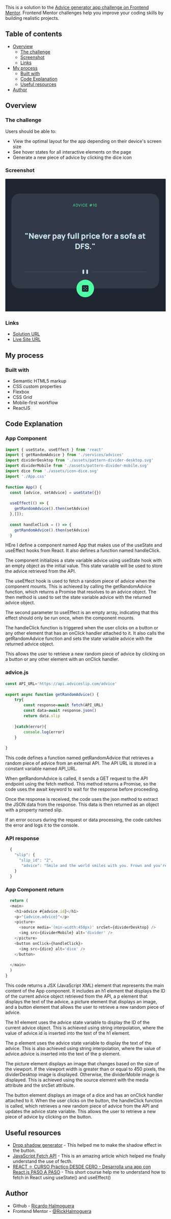 This is a solution to the [Advice generator app challenge on Frontend Mentor](https://www.frontendmentor.io/challenges/advice-generator-app-QdUG-13db). Frontend Mentor challenges help you improve your coding skills by building realistic projects.

## Table of contents

- [Overview](#overview)
  - [The challenge](#the-challenge)
  - [Screenshot](#screenshot)
  - [Links](#links)
- [My process](#my-process)
  - [Built with](#built-with)
  - [Code Explanation](#code-explanation)
  - [Useful resources](#useful-resources)
- [Author](#author)

## Overview

### The challenge

Users should be able to:

- View the optimal layout for the app depending on their device's screen size
- See hover states for all interactive elements on the page
- Generate a new piece of advice by clicking the dice icon

### Screenshot
![](./src/assets/screenshot.png)
### Links

- [Solution URL](https://www.frontendmentor.io/solutions/advice-app-with-api-and-responsive-layout-tnD03gx4zd)
- [Live Site URL](https://rickhalmoguera.github.io/Advice-generator-react/)

## My process

### Built with

- Semantic HTML5 markup
- CSS custom properties
- Flexbox
- CSS Grid
- Mobile-first workflow
- ReactJS

## Code Explanation

### App Component

```js
import { useState, useEffect } from 'react'
import { getRandomAdvice } from './services/advices'
import dividerDesktop from './assets/pattern-divider-desktop.svg'
import dividerMobile from './assets/pattern-divider-mobile.svg'
import dice from './assets/icon-dice.svg'
import './App.css'

function App() {
  const [advice, setAdvice] = useState({})

  useEffect(() => {
    getRandomAdvice().then(setAdvice) 
  },[]);

  const handleClick = () => {
    getRandomAdvice().then(setAdvice)
  }
```
HEre I define a component named App that makes use of the useState and useEffect hooks from React. It also defines a function named handleClick.

The component initializes a state variable advice using useState hook with an empty object as the initial value. This state variable will be used to store the advice retrieved from the API.

The useEffect hook is used to fetch a random piece of advice when the component mounts. This is achieved by calling the getRandomAdvice function, which returns a Promise that resolves to an advice object. The then method is used to set the state variable advice with the returned advice object.

The second parameter to useEffect is an empty array, indicating that this effect should only be run once, when the component mounts.

The handleClick function is triggered when the user clicks on a button or any other element that has an onClick handler attached to it. It also calls the getRandomAdvice function and sets the state variable advice with the returned advice object.

This allows the user to retrieve a new random piece of advice by clicking on a button or any other element with an onClick handler.

### advice.js 

```js
const API_URL='https://api.adviceslip.com/advice'

export async function getRandomAdvice() {
    try{
        const response=await fetch(API_URL)
        const data=await response.json()
        return data.slip
        
    }catch(error){
        console.log(error)
    }

}
```

This code defines a function named getRandomAdvice that retrieves a random piece of advice from an external API. The API URL is stored in a constant variable named API_URL.

When getRandomAdvice is called, it sends a GET request to the API endpoint using the fetch method. This method returns a Promise, so the code uses the await keyword to wait for the response before proceeding.

Once the response is received, the code uses the json method to extract the JSON data from the response. This data is then returned as an object with a property named slip.

If an error occurs during the request or data processing, the code catches the error and logs it to the console.

### API response
```js
  {
    "slip": {
      "slip_id": "2",
       "advice": "Smile and the world smiles with you. Frown and you're on your own."
    }
  }
```
### App Component return
```js
  return (
  <main>
    <h1>advice #{advice.id}</h1>
    <p>"{advice.advice}"</p>
    <picture>
      <source media='(min-width:450px)' srcSet={dividerDesktop} />
      <img src={dividerMobile} alt='divider' />
    </picture>
    <button onClick={handleClick}>
      <img src={dice} alt='dice' />
    </button>

  </main>
  )
}
```

This code returns a JSX (JavaScript XML) element that represents the main content of the App component. It includes an h1 element that displays the ID of the current advice object retrieved from the API, a p element that displays the text of the advice, a picture element that displays an image, and a button element that allows the user to retrieve a new random piece of advice.

The h1 element uses the advice state variable to display the ID of the current advice object. This is achieved using string interpolation, where the value of advice.id is inserted into the text of the h1 element.

The p element uses the advice state variable to display the text of the advice. This is also achieved using string interpolation, where the value of advice.advice is inserted into the text of the p element.

The picture element displays an image that changes based on the size of the viewport. If the viewport width is greater than or equal to 450 pixels, the dividerDesktop image is displayed. Otherwise, the dividerMobile image is displayed. This is achieved using the source element with the media attribute and the srcSet attribute.

The button element displays an image of a dice and has an onClick handler attached to it. When the user clicks on the button, the handleClick function is called, which retrieves a new random piece of advice from the API and updates the advice state variable. This allows the user to retrieve a new piece of advice by clicking on the button.

## Useful resources

- [Drop shadow generator](https://webcode.tools/generators/css/drop-shadow) - This helped me to make the shadow effect in the button.
- [JavaScript Fetch API](https://www.w3schools.com/jsref/api_fetch.asp) - This is an amazing article which helped me finally understand the use of fecth.
- [REACT ⚛️ CURSO Práctico DESDE CERO - Desarrolla una app con React.js PASO A PASO](https://www.youtube.com/watch?v=4AFOCAgywLc) - This short course help me to understand how to fetch in React using useState() and useEffect()


## Author

- Github - [Ricardo Halmoguera](https://github.com/RickHalmoguera)
- Frontend Mentor - [@RickHalmoguera](https://www.frontendmentor.io/profile/RickHalmoguera)
